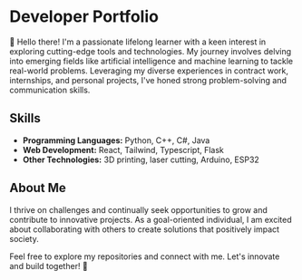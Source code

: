 # Developer Portfolio

👋 Hello there! I'm a passionate lifelong learner with a keen interest in exploring cutting-edge tools and technologies. My journey involves delving into emerging fields like artificial intelligence and machine learning to tackle real-world problems. Leveraging my diverse experiences in contract work, internships, and personal projects, I've honed strong problem-solving and communication skills.

## Skills

- **Programming Languages:** Python, C++, C#, Java
- **Web Development:** React, Tailwind, Typescript, Flask
- **Other Technologies:** 3D printing, laser cutting, Arduino, ESP32

## About Me

I thrive on challenges and continually seek opportunities to grow and contribute to innovative projects. As a goal-oriented individual, I am excited about collaborating with others to create solutions that positively impact society.

Feel free to explore my repositories and connect with me. Let's innovate and build together! 🚀
